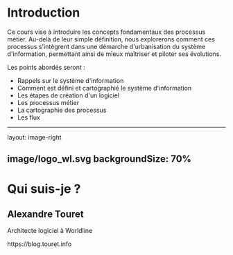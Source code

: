 # Introduction

Ce cours vise à introduire les concepts fondamentaux des processus métier. Au-delà de leur simple définition, nous explorerons comment ces processus s'intègrent dans une démarche d'urbanisation du système d'information, permettant ainsi de mieux maîtriser et piloter ses évolutions.

Les points abordés seront :

* Rappels sur le système d'information
* Comment est défini et cartographié le système d'information
* Les étapes de création d'un logiciel
* Les processus métier
* La cartographie des processus
* Les flux


---
layout: image-right

image/logo_wl.svg
backgroundSize: 70%
--- 

# Qui suis-je ?

## Alexandre Touret

Architecte logiciel à Worldline
<div class="absolute left-50px bottom-30px">
https://blog.touret.info
</div>
